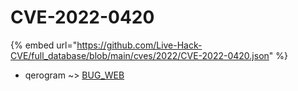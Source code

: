 # CVE-2022-0420
{% embed url="https://github.com/Live-Hack-CVE/full_database/blob/main/cves/2022/CVE-2022-0420.json" %}

* qerogram ~> [BUG_WEB](https://www.alice-snow.ru/2022/database/cve-2022-0420/bug_web-qerogram)